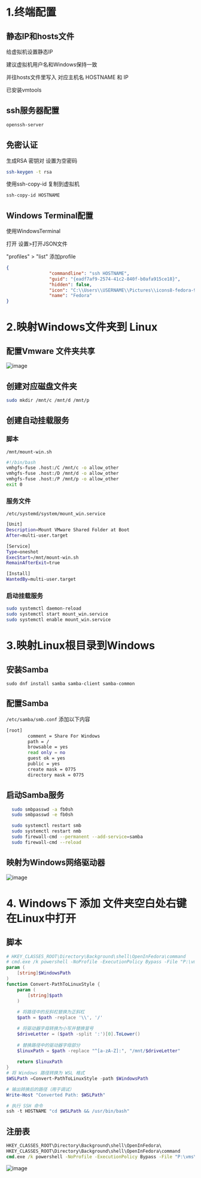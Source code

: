 # 1.终端配置
## 静态IP和hosts文件
给虚拟机设置静态IP

建议虚拟机用户名和Windows保持一致

并往hosts文件里写入 对应主机名 HOSTNAME 和 IP

已安装vmtools
## ssh服务器配置
```bash
openssh-server
```
## 免密认证

生成RSA 密钥对 设置为空密码
```bash
ssh-keygen -t rsa
```
使用ssh-copy-id 复制到虚拟机 
```bash
ssh-copy-id HOSTNAME
```

## Windows Terminal配置
使用WindowsTerminal


打开 设置>打开JSON文件

"profiles"  > "list" 添加profile
```json
{
                "commandline": "ssh HOSTNAME",
                "guid": "{eadf7af9-2574-41c2-840f-b0afa915ce18}",
                "hidden": false,
                "icon": "C:\\Users\\USERNAME\\Pictures\\icons8-fedora-96.png",
                "name": "Fedora"
}
```

# 2.映射Windows文件夹到 Linux
## 配置Vmware 文件夹共享
![image](https://github.com/user-attachments/assets/2893c69f-d718-4e4e-9799-ca23acdd3eea)
## 创建对应磁盘文件夹
```bash
sudo mkdir /mnt/c /mnt/d /mnt/p
```
## 创建自动挂载服务
### 脚本
`/mnt/mount-win.sh`
```bash
#!/bin/bash
vmhgfs-fuse .host:/C /mnt/c -o allow_other
vmhgfs-fuse .host:/D /mnt/d -o allow_other
vmhgfs-fuse .host:/P /mnt/p -o allow_other
exit 0
```
### 服务文件
`/etc/systemd/system/mount_win.service`
```bash
[Unit]
Description=Mount VMware Shared Folder at Boot
After=multi-user.target

[Service]
Type=oneshot
ExecStart=/mnt/mount-win.sh
RemainAfterExit=true

[Install]
WantedBy=multi-user.target
```
### 启动挂载服务
```bash
sudo systemctl daemon-reload
sudo systemctl start mount_win.service
sudo systemctl enable mount_win.service
```

# 3.映射Linux根目录到Windows
## 安装Samba
`sudo dnf install samba samba-client samba-common`
## 配置Samba
`/etc/samba/smb.conf`
添加以下内容
```bash
[root]
        comment = Share For Windows
        path = /
        browsable = yes
        read only = no
        guest ok = yes
        public = yes
        create mask = 0775
        directory mask = 0775
```
## 启动Samba服务
```bash
  sudo smbpasswd -a fb0sh
  sudo smbpasswd -e fb0sh

  sudo systemctl restart smb
  sudo systemctl restart nmb
  sudo firewall-cmd --permanent --add-service=samba
  sudo firewall-cmd --reload
```
## 映射为Windows网络驱动器

![image](https://github.com/user-attachments/assets/29aae32c-10e8-4d73-bd34-542fbdf3a53e)


# 4. Windows下 添加 文件夹空白处右键在Linux中打开
## 脚本
```powershell
# HKEY_CLASSES_ROOT\Directory\Background\shell\OpenInFedora\command
# cmd.exe /k powershell -NoProfile -ExecutionPolicy Bypass -File "P:\vms\Fedora\open_path.ps1" -WindowsPath "%V"
param (
    [string]$WindowsPath
)
function Convert-PathToLinuxStyle {
    param (
        [string]$path
    )
    
    # 将路径中的反斜杠替换为正斜杠
    $path = $path -replace '\\', '/'

    # 将驱动器字母转换为小写并替换冒号
    $driveLetter = ($path -split ':')[0].ToLower()
    
    # 替换路径中的驱动器字母部分
    $linuxPath = $path -replace "^[a-zA-Z]:", "/mnt/$driveLetter"
    
    return $linuxPath
}
# 将 Windows 路径转换为 WSL 格式
$WSLPath =Convert-PathToLinuxStyle -path $WindowsPath

# 输出转换后的路径（用于调试）
Write-Host "Converted Path: $WSLPath"

# 执行 SSH 命令
ssh -t HOSTNAME "cd $WSLPath && /usr/bin/bash"
```
## 注册表
```cmd
HKEY_CLASSES_ROOT\Directory\Background\shell\OpenInFedora\
HKEY_CLASSES_ROOT\Directory\Background\shell\OpenInFedora\command
cmd.exe /k powershell -NoProfile -ExecutionPolicy Bypass -File "P:\vms\Fedora\open_path.ps1" -WindowsPath "%V"
```


![image](https://github.com/user-attachments/assets/7c0002cb-3de8-4437-b0a1-74840aeab0c7)
